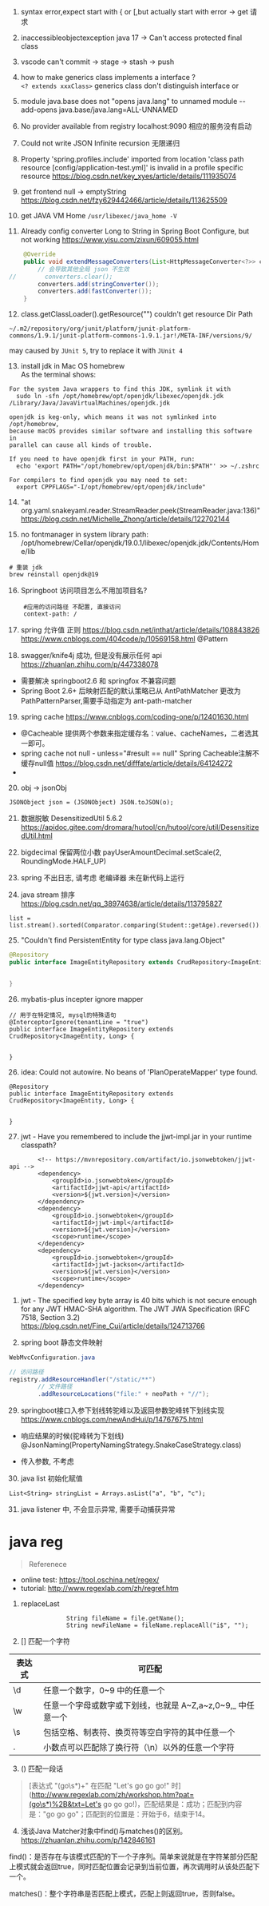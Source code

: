 1. syntax error,expect start with { or [,but actually start with error
-> get 请求

2. inaccessibleobjectexception java 17
-> Can't access protected final class

3. vscode can't commit
-> stage -> stash -> push

4. how to make generics class implements a interface ?   
`<? extends xxxClass>` generics class don't distinguish interface or   

5.  module java.base does not "opens java.lang" to unnamed module
--add-opens java.base/java.lang=ALL-UNNAMED

6. No provider available from registry localhost:9090
相应的服务没有启动

7. Could not write JSON Infinite recursion
无限递归

8. Property 'spring.profiles.include' imported from location 'class path resource [config/application-test.yml]' is invalid in a profile specific resource
https://blog.csdn.net/key_xyes/article/details/111935074

9. get frontend null -> emptyString
https://blog.csdn.net/fzy629442466/article/details/113625509

10. get JAVA VM Home
`/usr/libexec/java_home -V`

11. Already config converter Long to String in Spring Boot Configure, but not working
https://www.yisu.com/zixun/609055.html
```java
    @Override
    public void extendMessageConverters(List<HttpMessageConverter<?>> converters) {
        // 会导致其他全局 json 不生效
//        converters.clear();
        converters.add(stringConverter());
        converters.add(fastConverter());
    }
```

12. class.getClassLoader().getResource("") couldn't get resource Dir Path
```
~/.m2/repository/org/junit/platform/junit-platform-commons/1.9.1/junit-platform-commons-1.9.1.jar!/META-INF/versions/9/
```
may caused by `JUnit 5`, try to replace it with `JUnit 4`

13. install jdk in Mac OS homebrew  
As the terminal shows: 
```
For the system Java wrappers to find this JDK, symlink it with
  sudo ln -sfn /opt/homebrew/opt/openjdk/libexec/openjdk.jdk /Library/Java/JavaVirtualMachines/openjdk.jdk

openjdk is keg-only, which means it was not symlinked into /opt/homebrew,
because macOS provides similar software and installing this software in
parallel can cause all kinds of trouble.

If you need to have openjdk first in your PATH, run:
  echo 'export PATH="/opt/homebrew/opt/openjdk/bin:$PATH"' >> ~/.zshrc

For compilers to find openjdk you may need to set:
  export CPPFLAGS="-I/opt/homebrew/opt/openjdk/include"
```

14. "at org.yaml.snakeyaml.reader.StreamReader.peek(StreamReader.java:136)"
https://blog.csdn.net/Michelle_Zhong/article/details/122702144


15. no fontmanager in system library path: /opt/homebrew/Cellar/openjdk/19.0.1/libexec/openjdk.jdk/Contents/Home/lib
```
# 重装 jdk  
brew reinstall openjdk@19
```

16. Springboot 访问项目怎么不用加项目名?
```
    #应用的访问路径 不配置, 直接访问
    context-path: /
```

17. spring 允许值 正则
https://blog.csdn.net/inthat/article/details/108843826
https://www.cnblogs.com/404code/p/10569158.html
@Pattern

18. swagger/knife4j 成功, 但是没有展示任何 api
https://zhuanlan.zhihu.com/p/447338078
+ 需要解决 springboot2.6 和 springfox 不兼容问题  
+ Spring Boot 2.6+ 后映射匹配的默认策略已从 AntPathMatcher 更改为 PathPatternParser,需要手动指定为 ant-path-matcher

19. spring cache
https://www.cnblogs.com/coding-one/p/12401630.html
+ @Cacheable 提供两个参数来指定缓存名：value、cacheNames，二者选其一即可。
+ spring cache not null -  unless="#result == null"
  Spring Cacheable注解不缓存null值 https://blog.csdn.net/difffate/article/details/64124272
+ 

20. obj -> jsonObj
```
JSONObject json = (JSONObject) JSON.toJSON(o);
```

21. 数据脱敏
DesensitizedUtil 5.6.2  
https://apidoc.gitee.com/dromara/hutool/cn/hutool/core/util/DesensitizedUtil.html

22. bigdecimal 保留两位小数
payUserAmountDecimal.setScale(2, RoundingMode.HALF_UP)

23. spring 不出日志, 
请考虑 老编译器 未在新代码上运行

24. java stream 排序
https://blog.csdn.net/qq_38974638/article/details/113795827
```
list = list.stream().sorted(Comparator.comparing(Student::getAge).reversed()).collect(Collectors.toList());
```

25. "Couldn't find PersistentEntity for type class java.lang.Object"
``` java
@Repository
public interface ImageEntityRepository extends CrudRepository<ImageEntity, Long> {


}
```

26. mybatis-plus incepter ignore mapper
```
// 用于在特定情况, mysql的特殊语句
@InterceptorIgnore(tenantLine = "true")
public interface ImageEntityRepository extends CrudRepository<ImageEntity, Long> {


}

```

26. idea: Could not autowire. No beans of 'PlanOperateMapper' type found. 
```
@Repository
public interface ImageEntityRepository extends CrudRepository<ImageEntity, Long> {


}
```

27. jwt - Have you remembered to include the jjwt-impl.jar in your runtime classpath?
```
        <!-- https://mvnrepository.com/artifact/io.jsonwebtoken/jjwt-api -->
        <dependency>
            <groupId>io.jsonwebtoken</groupId>
            <artifactId>jjwt-api</artifactId>
            <version>${jwt.version}</version>
        </dependency>
        <dependency>
            <groupId>io.jsonwebtoken</groupId>
            <artifactId>jjwt-impl</artifactId>
            <version>${jwt.version}</version>
            <scope>runtime</scope>
        </dependency>
        <dependency>
            <groupId>io.jsonwebtoken</groupId>
            <artifactId>jjwt-jackson</artifactId>
            <version>${jwt.version}</version>
            <scope>runtime</scope>
        </dependency>
```

1.  jwt - The specified key byte array is 40 bits which is not secure enough for any JWT HMAC-SHA algorithm.  The JWT JWA Specification (RFC 7518, Section 3.2)
https://blog.csdn.net/Fine_Cui/article/details/124713766

1.  spring boot 静态文件映射
```java 
WebMvcConfiguration.java

// 访问路径
registry.addResourceHandler("/static/**")
        // 文件路径
        .addResourceLocations("file:" + neoPath + "//");

```

29. springboot接口入参下划线转驼峰以及返回参数驼峰转下划线实现
https://www.cnblogs.com/newAndHui/p/14767675.html
+ 响应结果的时候(驼峰转为下划线)
@JsonNaming(PropertyNamingStrategy.SnakeCaseStrategy.class)

+ 传入参数, 不考虑

30. java list 初始化赋值
```
List<String> stringList = Arrays.asList("a", "b", "c");
```

31. java listener 中, 不会显示异常, 需要手动捕获异常

# java reg
> Referenece
+ online test: https://tool.oschina.net/regex/
+ tutorial: http://www.regexlab.com/zh/regref.htm

1. replaceLast
```
                String fileName = file.getName();
                String newFileName = fileName.replaceAll("i$", "");
```

2. [] 匹配一个字符

| 表达式 | 可匹配                                                      |
| ------ | ----------------------------------------------------------- |
| \d     | 任意一个数字，0~9 中的任意一个                              |
| \w     | 任意一个字母或数字或下划线，也就是 A~Z,a~z,0~9,_ 中任意一个 |
| \s     | 包括空格、制表符、换页符等空白字符的其中任意一个            |
| .      | 小数点可以匹配除了换行符（\n）以外的任意一个字符            |

3. () 匹配一段话

> [表达式 "(go\s*)+" 在匹配 "Let's go go go!" 时](http://www.regexlab.com/zh/workshop.htm?pat=(go\s*)%2B&txt=Let's go go go!)，匹配结果是：成功；匹配到内容是："go go go"；匹配到的位置是：开始于6，结束于14。

4. 浅谈Java Matcher对象中find()与matches()的区别。
https://zhuanlan.zhihu.com/p/142846161

find()：是否存在与该模式匹配的下一个子序列。简单来说就是在字符某部分匹配上模式就会返回true，同时匹配位置会记录到当前位置，再次调用时从该处匹配下一个。

matches()：整个字符串是否匹配上模式，匹配上则返回true，否则false。